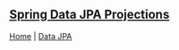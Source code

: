 ## [Spring Data JPA Projections](./spring-data-jPA-projections.md)



[Home](./../../README.md) | [Data JPA](./../tutorials.md) 
